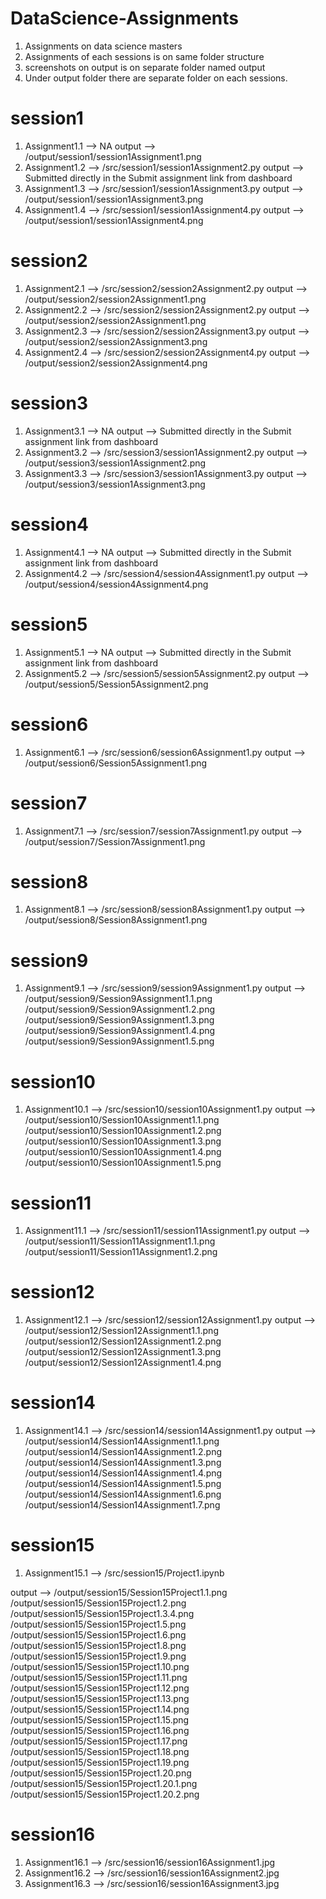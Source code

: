 # DataScience-Assignments
1. Assignments on data science masters
2. Assignments of each sessions is on same folder structure
3. screenshots on output is on separate folder named output
4. Under output folder there are separate folder on each sessions.

# session1
1. Assignment1.1 -->  NA                                       output --> /output/session1/session1Assignment1.png
2. Assignment1.2 --> /src/session1/session1Assignment2.py      output --> Submitted directly in the Submit assignment link from dashboard
3. Assignment1.3 --> /src/session1/session1Assignment3.py      output --> /output/session1/session1Assignment3.png
4. Assignment1.4 --> /src/session1/session1Assignment4.py      output --> /output/session1/session1Assignment4.png

# session2
1. Assignment2.1 --> /src/session2/session2Assignment2.py      output --> /output/session2/session2Assignment1.png
2. Assignment2.2 --> /src/session2/session2Assignment2.py      output --> /output/session2/session2Assignment1.png
3. Assignment2.3 --> /src/session2/session2Assignment3.py      output --> /output/session2/session2Assignment3.png
4. Assignment2.4 --> /src/session2/session2Assignment4.py      output --> /output/session2/session2Assignment4.png

# session3
1. Assignment3.1 --> NA                                        output --> Submitted directly in the Submit assignment link from dashboard
2. Assignment3.2 --> /src/session3/session1Assignment2.py      output --> /output/session3/session1Assignment2.png
3. Assignment3.3 --> /src/session3/session1Assignment3.py      output --> /output/session3/session1Assignment3.png

# session4
1. Assignment4.1 -->  NA                                       output --> Submitted directly in the Submit assignment link from dashboard
2. Assignment4.2 --> /src/session4/session4Assignment1.py      output --> /output/session4/session4Assignment4.png

# session5
1. Assignment5.1 --> NA                                        output --> Submitted directly in the Submit assignment link from dashboard
2. Assignment5.2 --> /src/session5/session5Assignment2.py      output --> /output/session5/Session5Assignment2.png

# session6
1. Assignment6.1 --> /src/session6/session6Assignment1.py      output --> /output/session6/Session5Assignment1.png

# session7
1. Assignment7.1 --> /src/session7/session7Assignment1.py      output --> /output/session7/Session7Assignment1.png

# session8
1. Assignment8.1 --> /src/session8/session8Assignment1.py      output --> /output/session8/Session8Assignment1.png

# session9
1. Assignment9.1 --> /src/session9/session9Assignment1.py      output --> /output/session9/Session9Assignment1.1.png
                                                                          /output/session9/Session9Assignment1.2.png
                                                                          /output/session9/Session9Assignment1.3.png
                                                                          /output/session9/Session9Assignment1.4.png
                                                                          /output/session9/Session9Assignment1.5.png
                                                                          
# session10
1. Assignment10.1 --> /src/session10/session10Assignment1.py      output --> /output/session10/Session10Assignment1.1.png
                                                                          /output/session10/Session10Assignment1.2.png
                                                                          /output/session10/Session10Assignment1.3.png
                                                                          /output/session10/Session10Assignment1.4.png
                                                                          /output/session10/Session10Assignment1.5.png

# session11
1. Assignment11.1 --> /src/session11/session11Assignment1.py      output --> /output/session11/Session11Assignment1.1.png
                                                                          /output/session11/Session11Assignment1.2.png

# session12
1. Assignment12.1 --> /src/session12/session12Assignment1.py      output --> /output/session12/Session12Assignment1.1.png
                                                                          /output/session12/Session12Assignment1.2.png
                                                                          /output/session12/Session12Assignment1.3.png
                                                                          /output/session12/Session12Assignment1.4.png
                                                                          
# session14
1. Assignment14.1 --> /src/session14/session14Assignment1.py      output --> /output/session14/Session14Assignment1.1.png
                                                                          /output/session14/Session14Assignment1.2.png
                                                                          /output/session14/Session14Assignment1.3.png
                                                                          /output/session14/Session14Assignment1.4.png                                                                                             /output/session14/Session14Assignment1.5.png
                                                                          /output/session14/Session14Assignment1.6.png
                                                                          /output/session14/Session14Assignment1.7.png
                                                                          
# session15
1. Assignment15.1 --> /src/session15/Project1.ipynb      

output -->
/output/session15/Session15Project1.1.png
/output/session15/Session15Project1.2.png
/output/session15/Session15Project1.3.4.png
/output/session15/Session15Project1.5.png
/output/session15/Session15Project1.6.png
/output/session15/Session15Project1.8.png
/output/session15/Session15Project1.9.png
/output/session15/Session15Project1.10.png
/output/session15/Session15Project1.11.png
/output/session15/Session15Project1.12.png
/output/session15/Session15Project1.13.png
/output/session15/Session15Project1.14.png
/output/session15/Session15Project1.15.png
/output/session15/Session15Project1.16.png
/output/session15/Session15Project1.17.png
/output/session15/Session15Project1.18.png
/output/session15/Session15Project1.19.png
/output/session15/Session15Project1.20.png
/output/session15/Session15Project1.20.1.png
/output/session15/Session15Project1.20.2.png

# session16
1. Assignment16.1 --> /src/session16/session16Assignment1.jpg
2. Assignment16.2 --> /src/session16/session16Assignment2.jpg
3. Assignment16.3 --> /src/session16/session16Assignment3.jpg
